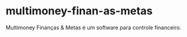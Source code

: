# multimoney-finan-as-metas
Multimoney Finanças &amp; Metas é um software para controle financeiro. 
